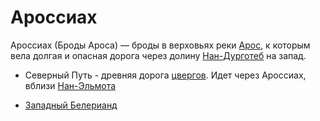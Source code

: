 # Ароссиах

Ароссиах (Броды Ароса) — броды в верховьях реки [Арос](Арос.md), к которым вела
долгая и опасная дорога через долину [Нан-Дурготеб](Нан-Дургонтеб.md) на запад.

*   Северный Путь - древняя дорога [цвергов](Народы/цверги.md). Идет через
    Ароссиах, вблизи [Нан-Эльмота](Нан-Эльмот.md)


*   [Западный Белерианд](Западный%20Белерианд.md)
